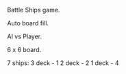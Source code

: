 Battle Ships game.

Auto board fill.

AI vs Player.

6 x 6 board.

7 ships:
  3 deck - 1
  2 deck - 2
  1 deck - 4
